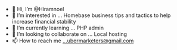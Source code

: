 - 👋 Hi, I’m @Hiramnoel
- 👀 I’m interested in ... Homebase business tips and tactics to help increase financial stability
- 🌱 I’m currently learning ... PHP admin
- 💞️ I’m looking to collaborate on ... Local hosting
- 📫 How to reach me ...ubermarketers@gmail.com

<!---
Hiramnoel/Hiramnoel is a ✨ special ✨ repository because its `README.md` (this file) appears on your GitHub profile.
You can click the Preview link to take a look at your changes.
--->
